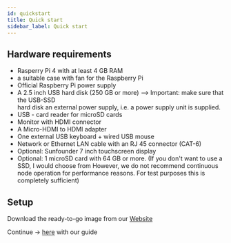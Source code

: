 ```yaml
---
id: quickstart
title: Quick start
sidebar_label: Quick start
---
```



## Hardware requirements

- Rasperry Pi 4 with at least 4 GB RAM 
- a suitable case with fan for the Raspberry Pi
- Official Raspberry Pi power supply
- A 2.5 inch USB hard disk (250 GB or more) --> Important: make sure that the USB-SSD   
   hard disk an external power supply, i.e. a power supply unit is supplied. 
- USB - card reader for microSD cards
- Monitor with HDMI connector
- A Micro-HDMI to HDMI adapter
- One external USB keyboard + wired USB mouse
- Network or Ethernet LAN cable with an RJ 45 connector (CAT-6)
- Optional: Sunfounder 7 inch touchscreen display 
- Optional: 1 microSD card with 64 GB or more. (If you don't want to use a SSD, I would choose from
    However, we do not recommend continuous node operation for performance reasons. For test purposes this is completely sufficient)


## Setup

Download the ready-to-go image from our [Website](https://raspihive.org/download)

Continue -> [here](https://docs.raspihive.org/docs/install#45-first-start-of-raspihive-and-installation-of-the-hornet-node) with our guide